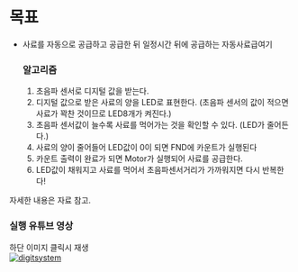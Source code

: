 # 목표
- 사료를 자동으로 공급하고 공급한 뒤 일정시간 뒤에 공급하는 자동사료급여기
	### 알고리즘
	1. 초음파 센서로 디지털 값을 받는다.
	2. 디지털 값으로 받은 사료의 양을 LED로 표현한다.
	(초음파 센서의 값이 적으면 사료가 꽉찬 것이므로 LED8개가 켜진다.)
	3. 초음파 센서값이 늘수록 사료를 먹어가는 것을 확인할 수 있다.
	 (LED가 줄어든다.)
	4. 사료의 양이 줄어들어 LED값이 0이 되면 FND에 카운트가 실행된다
	5. 카운트 출력이 완료가 되면 Motor가 실행되어 사료를 공급한다.
	6. LED값이 채워지고 사료를 먹어서 초음파센서거리가 가까워지면 다시 반복한다!



자세한 내용은 자료 참고.

### 실행 유튜브 영상
하단 이미지 클릭시 재생   
[![digitsystem](http://img.youtube.com/vi/f9aQJN5qcmI/0.jpg)](https://youtu.be/f9aQJN5qcmI?t=0s)  